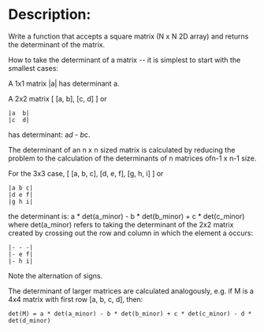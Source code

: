 # Description:
Write a function that accepts a square matrix (N x N 2D array) and returns the determinant of the matrix.

How to take the determinant of a matrix -- it is simplest to start with the smallest cases:

A 1x1 matrix |a| has determinant a.

A 2x2 matrix [ [a, b], [c, d] ] or
```text
|a  b|
|c  d|
```
has determinant: a*d - b*c.

The determinant of an n x n sized matrix is calculated by reducing the problem to the calculation of the determinants of n matrices ofn-1 x n-1 size.

For the 3x3 case, [ [a, b, c], [d, e, f], [g, h, i] ] or
```text
|a b c|  
|d e f|  
|g h i|
```
the determinant is: a * det(a_minor) - b * det(b_minor) + c * det(c_minor) where det(a_minor) refers to taking the determinant of the 2x2 matrix created by crossing out the row and column in which the element a occurs:
```text
|- - -|
|- e f|
|- h i|  
```
Note the alternation of signs.

The determinant of larger matrices are calculated analogously, e.g. if M is a 4x4 matrix with first row [a, b, c, d], then:
```text
det(M) = a * det(a_minor) - b * det(b_minor) + c * det(c_minor) - d * det(d_minor)
```
